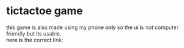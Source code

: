 # tictactoe game
this game is also made using my phone only so the ui is not computer friendly but its usable.<br>
here is the correct link: <a src="https://nadir2225.github.io/Tictactoe/Index.html"></a>
